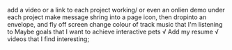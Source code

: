add a video or a link to each project working/ or even an onlien demo under each project
make message shring into a page icon, then dropinto an envelope, and fly off screen
change colour of track
music that I'm listening to
Maybe goals that I want to achieve
interactive pets √
Add my resume √
videos that I find interesting; 